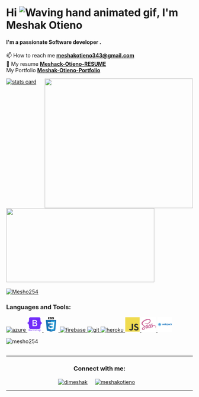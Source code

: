 <!--  ![GitHub Light](https://github.com/github-light.png#gh-dark-mode-only) -->
<!--  _**#Hi there 👋 My Name is Meshak Otieno and I'm passionate a software developer**_


 ##🔭 I’m currently working on ...My personal Porjects
 
 
-##I have skills in HTML,CSS and Java-script programming languages.


-#🌱 I’m currently learning ... React


- ##📫 How to reach me: ...


-#Email:email:meshakotieno343@gmail.com.


-#Twitter : @Dimeshak.
@octocat :-1: This PR looks great - it's ready to merge! :shipit:
 -->
 <h1 align="start">Hi <img src="https://raw.githubusercontent.com/nixin72/nixin72/master/wave.gif" 
         alt="Waving hand animated gif"
         height="45"
         width="45" />, I'm Meshak Otieno</h1>
<h4 align="start">
I'm a passionate Software developer .
</h5>

📫 How to reach me **meshakotieno343@gmail.com** <br/>
🚀 My resume **[Meshack-Otieno-RESUME](https://drive.google.com/file/d/1wfN5BoHEohQDTaptnaiwjzoDlhDRZATp/view?usp=sharing)** <br/>
My Portfolio **[Meshak-Otieno-Portfolio](https://my-portfolio-mesho254.vercel.app/)**

<p>
<a align= "center" href="https://github.com/mesho254">
<img alt= "stats card" height="200px" width="400" src="https://github-readme-streak-stats.herokuapp.com/?user=mesho254&theme=radical">
<img align="right" height="350" width="400" src="https://media.giphy.com/media/u2pmTWUi0MXjyrMaVj/giphy.gif" /> </a>
</p>
<img height="200px" width="400" src="https://github-readme-stats.vercel.app/api?username=mesho254&count_private=true&theme=radical&show_icons=true" />

<p align="left"> <a href="https://twitter.com/dimeshak" target="blank"><img src="https://img.shields.io/twitter/follow/dimeshak?logo=twitter&style=for-the-badge" alt="Mesho254" /></a> </p>

<h3 align="left">Languages and Tools:</h3>
<p align="left"> <a href="https://azure.microsoft.com/en-in/" target="_blank" rel="noreferrer"> <img src="https://www.vectorlogo.zone/logos/microsoft_azure/microsoft_azure-icon.svg" alt="azure" width="40" height="40"/> </a> <a href="https://getbootstrap.com" target="_blank" rel="noreferrer"> <img src="https://raw.githubusercontent.com/devicons/devicon/master/icons/bootstrap/bootstrap-plain-wordmark.svg" alt="bootstrap" width="40" height="40"/> </a> <a href="https://www.w3schools.com/css/" target="_blank" rel="noreferrer"> <img src="https://raw.githubusercontent.com/devicons/devicon/master/icons/css3/css3-original-wordmark.svg" alt="css3" width="40" height="40"/> </a> <a href="https://firebase.google.com/" target="_blank" rel="noreferrer"> <img src="https://www.vectorlogo.zone/logos/firebase/firebase-icon.svg" alt="firebase" width="40" height="40"/> </a> <a href="https://git-scm.com/" target="_blank" rel="noreferrer"> <img src="https://www.vectorlogo.zone/logos/git-scm/git-scm-icon.svg" alt="git" width="40" height="40"/> </a> <a href="https://heroku.com" target="_blank" rel="noreferrer"> <img src="https://www.vectorlogo.zone/logos/heroku/heroku-icon.svg" alt="heroku" width="40" height="40"/> </a> <a href="https://developer.mozilla.org/en-US/docs/Web/JavaScript" target="_blank" rel="noreferrer"> <img src="https://raw.githubusercontent.com/devicons/devicon/master/icons/javascript/javascript-original.svg" alt="javascript" width="40" height="40"/> </a>  <a href="https://sass-lang.com" target="_blank" rel="noreferrer"> <img src="https://raw.githubusercontent.com/devicons/devicon/master/icons/sass/sass-original.svg" alt="sass" width="40" height="40"/> </a> <a href="https://webpack.js.org" target="_blank" rel="noreferrer"> <img src="https://raw.githubusercontent.com/devicons/devicon/d00d0969292a6569d45b06d3f350f463a0107b0d/icons/webpack/webpack-original-wordmark.svg" alt="webpack" width="40" height="40"/> </a> </p>

<p><img align="left" src="https://github-readme-stats.vercel.app/api/top-langs?username=mesho254&show_icons=true&locale=en&layout=compact" alt="mesho254" /></p>


<br><br>
<hr>

<h3 align="center">Connect with me:</h3>
<p align="center">
<a href="https://twitter.com/@di_meshak" target="blank"><img align="center" src="https://img.icons8.com/cute-clipart/64/000000/twitter.png" alt="dimeshak" height="50" width="50" /></a> &nbsp;&nbsp;&nbsp;
<a href="https://www.linkedin.com/in/meshak-otieno-0587201a4/" target="blank"><img align="center" src="https://img.icons8.com/cute-clipart/64/000000/linkedin.png" alt="meshakotieno" height="50" width="50" /></a>&nbsp;&nbsp;&nbsp;&nbsp;
</p>

<hr>

